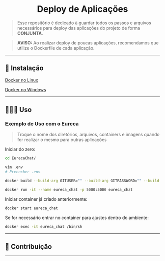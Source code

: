 <h1 align="center">Deploy de Aplicações</h1>

> Esse repositório é dedicado à guardar todos os passos e arquivos necessários para deploy das aplicações do projeto de forma **CONJUNTA**.

> **AVISO:** Ao realizar deploy de poucas aplicações, recomendamos que utilize o Dockerfile de cada aplicação.

---

## 🚀 Instalação

[Docker no Linux](https://docs.docker.com/engine/install/ubuntu/)

[Docker no Windows](https://docs.docker.com/desktop/release-notes/)

---

## 👩🏻‍💻 Uso

### Exemplo de Uso com o Eureca

> Troque o nome dos diretórios, arquivos, containers e imagens quando for realizar o mesmo para outras aplicações

Iniciar do zero:

```bash
cd EurecaChat/

vim .env
# Preencher .env

docker build --build-arg GITUSER="" --build-arg GITPASSWORD="" --build-arg BRANCH="branch-requisitada" -t eureca_chat .

docker run -it --name eureca_chat -p 5000:5000 eureca_chat
```

Iniciar container já criado anteriormente:

```bash
docker start eureca_chat
```

Se for necessário entrar no container para ajustes dentro do ambiente:

```bash
docker exec -it eureca_chat /bin/sh
```

---

## 🤝 Contribuição

---
